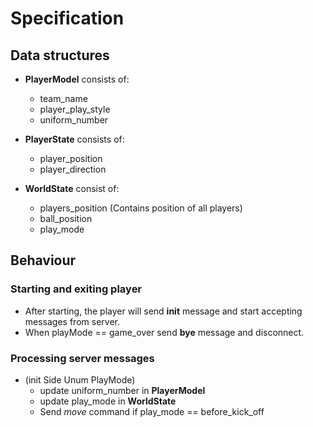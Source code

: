 # Specification

## Data structures

* **PlayerModel** consists of:
  * team_name
  * player_play_style
  * uniform_number

* **PlayerState** consists of:
  * player_position
  * player_direction

* **WorldState** consist of:
  * players_position (Contains position of all players)
  * ball_position
  * play_mode


## Behaviour

### Starting and exiting player

* After starting, the player will send **init** message and start accepting messages from server.
* When playMode == game_over send **bye** message and disconnect.


### Processing server messages

* (init Side Unum PlayMode)
  * update uniform_number in **PlayerModel**
  * update play_mode in **WorldState**
  * Send *move* command if play_mode == before_kick_off
